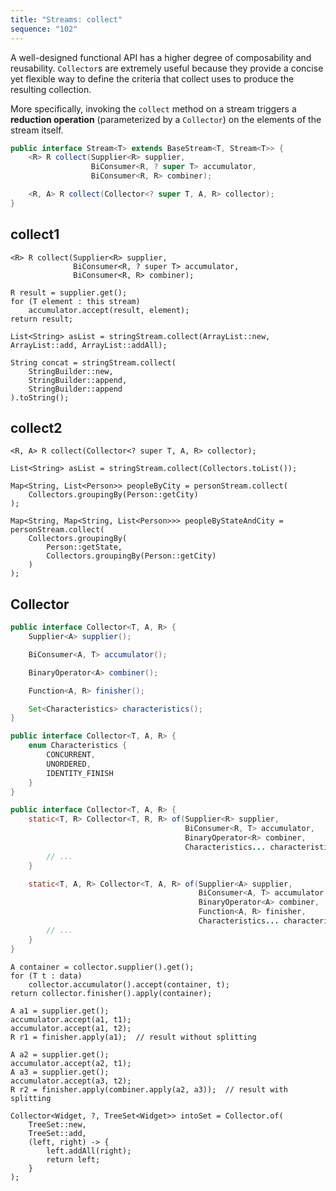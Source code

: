 ```yaml
---
title: "Streams: collect"
sequence: "102"
---
```


A well-designed functional API has a higher degree of composability and reusability.
`Collector`s are extremely useful because they provide a concise yet flexible way
to define the criteria that collect uses to produce the resulting collection.

More specifically, invoking the `collect` method on a stream triggers a **reduction operation**
(parameterized by a `Collector`) on the elements of the stream itself.

```java
public interface Stream<T> extends BaseStream<T, Stream<T>> {
    <R> R collect(Supplier<R> supplier,
                  BiConsumer<R, ? super T> accumulator,
                  BiConsumer<R, R> combiner);

    <R, A> R collect(Collector<? super T, A, R> collector);
}
```

## collect1

```text
<R> R collect(Supplier<R> supplier,
              BiConsumer<R, ? super T> accumulator,
              BiConsumer<R, R> combiner);
```

```text
R result = supplier.get();
for (T element : this stream)
    accumulator.accept(result, element);
return result;
```

```text
List<String> asList = stringStream.collect(ArrayList::new, ArrayList::add, ArrayList::addAll);
```

```text
String concat = stringStream.collect(
    StringBuilder::new,
    StringBuilder::append,
    StringBuilder::append
).toString();
```

## collect2

```text
<R, A> R collect(Collector<? super T, A, R> collector);
```

```text
List<String> asList = stringStream.collect(Collectors.toList());

Map<String, List<Person>> peopleByCity = personStream.collect(
    Collectors.groupingBy(Person::getCity)
);

Map<String, Map<String, List<Person>>> peopleByStateAndCity = personStream.collect(
    Collectors.groupingBy(
        Person::getState,
        Collectors.groupingBy(Person::getCity)
    )
);
```

## Collector

```java
public interface Collector<T, A, R> {
    Supplier<A> supplier();

    BiConsumer<A, T> accumulator();

    BinaryOperator<A> combiner();

    Function<A, R> finisher();

    Set<Characteristics> characteristics();
}
```

```java
public interface Collector<T, A, R> {
    enum Characteristics {
        CONCURRENT,
        UNORDERED,
        IDENTITY_FINISH
    }
}
```

```java
public interface Collector<T, A, R> {
    static<T, R> Collector<T, R, R> of(Supplier<R> supplier,
                                       BiConsumer<R, T> accumulator,
                                       BinaryOperator<R> combiner,
                                       Characteristics... characteristics) {
        // ...
    }

    static<T, A, R> Collector<T, A, R> of(Supplier<A> supplier,
                                          BiConsumer<A, T> accumulator,
                                          BinaryOperator<A> combiner,
                                          Function<A, R> finisher,
                                          Characteristics... characteristics) {
        // ...
    }
}
```

```text
A container = collector.supplier().get();
for (T t : data)
    collector.accumulator().accept(container, t);
return collector.finisher().apply(container);
```

```text
A a1 = supplier.get();
accumulator.accept(a1, t1);
accumulator.accept(a1, t2);
R r1 = finisher.apply(a1);  // result without splitting
```

```text
A a2 = supplier.get();
accumulator.accept(a2, t1);
A a3 = supplier.get();
accumulator.accept(a3, t2);
R r2 = finisher.apply(combiner.apply(a2, a3));  // result with splitting 
```

```text
Collector<Widget, ?, TreeSet<Widget>> intoSet = Collector.of(
    TreeSet::new,
    TreeSet::add,
    (left, right) -> {
        left.addAll(right);
        return left;
    }
);
```
